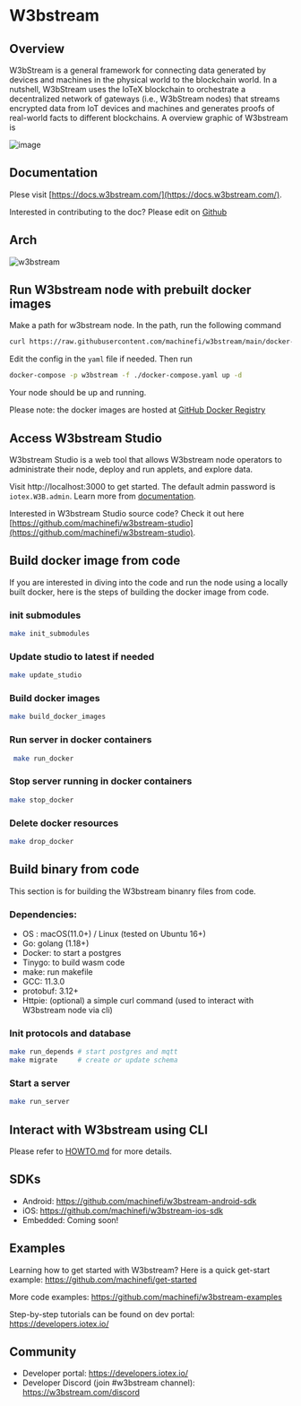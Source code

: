 # W3bstream

## Overview

W3bStream is a general framework for connecting data generated by devices and machines in the physical world to the blockchain world. In a nutshell, W3bStream uses the IoTeX blockchain to orchestrate a decentralized network of gateways (i.e., W3bStream nodes) that streams encrypted data from IoT devices and machines and generates proofs of real-world facts to different blockchains. A overview graphic of W3bstream is 


![image](https://user-images.githubusercontent.com/448293/196618039-365ab2b7-f50a-49c8-a02d-c28e48acafcb.png)


## Documentation

Plese visit [https://docs.w3bstream.com/](https://docs.w3bstream.com/).

Interested in contributing to the doc? Please edit on [Github](https://github.com/machinefi/w3bstream-docs-gitbook) 

## Arch

![w3bstream](__doc__/modules_and_dataflow.png)

## Run W3bstream node with prebuilt docker images

Make a path for w3bstream node. In the path, run the following command

```bash
curl https://raw.githubusercontent.com/machinefi/w3bstream/main/docker-compose.yaml > docker-compose.yaml
```

Edit the config in the `yaml` file if needed. Then run

```bash
docker-compose -p w3bstream -f ./docker-compose.yaml up -d
```

Your node should be up and running. 

Please note: the docker images are hosted at [GitHub Docker Registry](https://github.com/machinefi/w3bstream/pkgs/container/w3bstream)


## Access W3bstream Studio

W3bstream Studio is a web tool that allows W3bstream node operators to administrate their node, deploy and run applets, and explore data.

Visit http://localhost:3000 to get started. The default admin password is `iotex.W3B.admin`. Learn more from [documentation](https://docs.w3bstream.com/get-started/w3bstream-studio).

Interested in W3bstream Studio source code? Check it out here [https://github.com/machinefi/w3bstream-studio](https://github.com/machinefi/w3bstream-studio).

## Build docker image from code

If you are interested in diving into the code and run the node using a locally built docker, here is the steps of building the docker image from code.

### init submodules

```bash
make init_submodules
```

### Update studio to latest if needed

```bash
make update_studio
```

### Build docker images

```bash
make build_docker_images
```

### Run server in docker containers

```bash
 make run_docker
 ```

 ### Stop server running in docker containers
 ```bash
 make stop_docker
 ```
 ### Delete docker resources
 ```bash
 make drop_docker
 ```

## Build binary from code

This section is for building the W3bstream binanry files from code. 

### Dependencies:

- OS : macOS(11.0+) / Linux (tested on Ubuntu 16+)
- Go: golang (1.18+)
- Docker: to start a postgres
- Tinygo: to build wasm code
- make: run makefile
- GCC: 11.3.0
- protobuf: 3.12+
- Httpie: (optional) a simple curl command (used to interact with W3bstream node via cli)

### Init protocols and database

```sh
make run_depends # start postgres and mqtt
make migrate     # create or update schema
```

### Start a server

```sh
make run_server
```

## Interact with W3bstream using CLI

Please refer to [HOWTO.md](./HOWTO.md) for more details.

## SDKs

- Android: https://github.com/machinefi/w3bstream-android-sdk
- iOS: https://github.com/machinefi/w3bstream-ios-sdk
- Embedded: Coming soon!

## Examples

Learning how to get started with W3bstream? Here is a quick get-start example: https://github.com/machinefi/get-started

More code examples: https://github.com/machinefi/w3bstream-examples

Step-by-step tutorials can be found on dev portal: https://developers.iotex.io/

## Community

- Developer portal: https://developers.iotex.io/
- Developer Discord (join #w3bstream channel): https://w3bstream.com/discord
